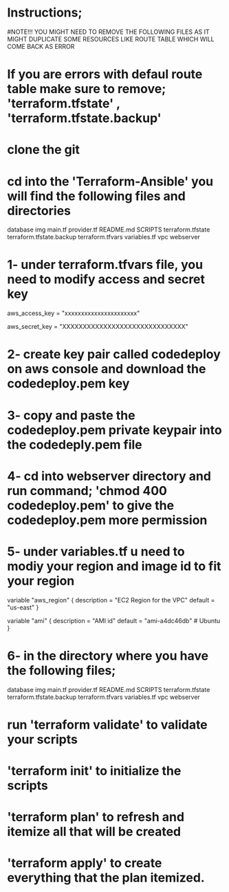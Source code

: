 # Instructions;

#NOTE!!! YOU MIGHT NEED TO REMOVE THE FOLLOWING FILES AS IT MIGHT DUPLICATE SOME RESOURCES LIKE ROUTE TABLE WHICH WILL COME BACK AS ERROR
# If you are errors with defaul route table make sure to remove;  'terraform.tfstate' ,  'terraform.tfstate.backup'

# clone the git 

# cd into the 'Terraform-Ansible' you will find the following files and directories

database  img  main.tf  provider.tf  README.md  SCRIPTS  terraform.tfstate  terraform.tfstate.backup  terraform.tfvars  variables.tf  vpc  webserver

# 1- under terraform.tfvars file, you need to modify access and secret key 
aws_access_key = "xxxxxxxxxxxxxxxxxxxxxx"

aws_secret_key = "XXXXXXXXXXXXXXXXXXXXXXXXXXXXXX"


# 2- create key pair called codedeploy on aws console and download the codedeploy.pem key
# 3- copy and paste the codedeploy.pem  private keypair into the codedeply.pem file
# 4- cd into webserver directory and run command; 'chmod 400 codedeploy.pem' to give the codedeploy.pem more permission

# 5- under variables.tf u need to modiy your region and image id to fit your region
variable "aws_region" {
  description = "EC2 Region for the VPC"
  default     = "us-east"
}

variable "ami" {
  description = "AMI id"
  default     = "ami-a4dc46db" # Ubuntu
}

# 6- in the directory where you have the following files;

database  img  main.tf  provider.tf  README.md  SCRIPTS  terraform.tfstate  terraform.tfstate.backup  terraform.tfvars  variables.tf  vpc  webserver

# run 'terraform validate' to validate your scripts 
#     'terraform init' to initialize the scripts
#     'terraform plan' to refresh and itemize all that will be created
#     'terraform apply' to create everything that the plan itemized.
# 

